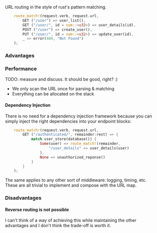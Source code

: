 URL routing in the style of rust's pattern matching.

```rust
    route_match!(request.verb, request.url,
        GET ("/user") => user_list(),
        GET ("/user/", id = num::<u32>) => user_details(id),
        POST ("/user") => create_user(),
        PUT ("/user/", id = num::<u32>) => update_user(id),
        _ => error(404, "Not Found")
    );
```

### Advantages

### Performance

TODO: measure and discuss. It should be good, right? :)
* We only scan the URL once for parsing & matching
* Everything can be allocated on the stack

#### Dependency Injection

There is no need for a dependency injection framework because you can simply
inject the right dependencies into your endpoint blocks:

```rust
    route_match!(request.verb, request.url,
        GET ("/authenticated/", remainder:rest) => {
            match user_store(database()) {
                Some(user) => route_match!(remainder,
                    "/user_details" => user_details(user)
                ),
                None => unauthorized_reponse()
            }
        }
    );
```

The same applies to any other sort of middleware: logging, timing, etc. These
are all trivial to implement and compose with the URL map.

### Disadvantages

#### Reverse routing is not possible

I can't think of a way of achieving this while maintaining the other advantages
and I don't think the trade-off is worth it.

